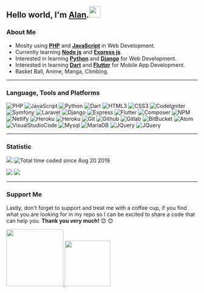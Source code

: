   ## Hello world, I'm <a href="https://alanlengkoan.com">Alan</a>.<img src="https://raw.githubusercontent.com/MartinHeinz/MartinHeinz/master/wave.gif" width="30px">

  <h3><b>About Me</b></h3>
  <ul>
      <li>Moslty using <b><a href="https://www.php.net/">PHP</a></b> and <b><a
                  href="https://www.javascript.com/">JavaScript</a></b> in Web Development.</li>
      <li>Currently learning <b><a href="https://nodejs.org/">Node js</a></b> and <b><a
                  href="https://expressjs.com/">Express js</a></b>.</li>
      <li>Interested in learning <b><a href="https://www.python.org/">Python</a></b> and <b><a
                  href="https://www.djangoproject.com/">Django</a></b> for Web Development.</li>
      <li>Interested in learning <b><a href="https://dart.dev/">Dart</a></b> and <b><a
                  href="https://flutter.dev/">Flutter</a></b> for Mobile App Development.</li>
      <li>Basket Ball, Anime, Manga, Climbing.</li>
  </ul>

  <hr>

  <h3><b>Language, Tools and Platforms</b></h3>
  <p>
      <img src="https://img.shields.io/badge/php-%23777BB4.svg?&style=for-the-badge&logo=php&logoColor=white" alt="PHP">
      <img src="https://img.shields.io/badge/javascript-%23F7DF1E.svg?&style=for-the-badge&logo=javascript&logoColor=white"
          alt="JavaScript">
      <img src="https://img.shields.io/badge/python-3670A0.svg?&style=for-the-badge&logo=python&logoColor=white"
          alt="Python">
      <img src="https://img.shields.io/badge/dart-%230175C2.svg?&style=for-the-badge&logo=dart&logoColor=white"
          alt="Dart">
      <img src="https://img.shields.io/badge/html5-%23E34F26.svg?&style=for-the-badge&logo=html5&logoColor=white"
          alt="HTML3">
      <img src="https://img.shields.io/badge/css3-%231572B6.svg?&style=for-the-badge&logo=css3&logoColor=white"
          alt="CSS3">
      <img src="https://img.shields.io/badge/codeigniter-%23EF4223.svg?&style=for-the-badge&logo=codeigniter&logoColor=white"
          alt="CodeIgniter">
      <img src="https://img.shields.io/badge/symfony-%23000000.svg?&style=for-the-badge&logo=symfony&logoColor=white"
          alt="Symfony">
      <img src="https://img.shields.io/badge/laravel-%23FF2D20.svg?&style=for-the-badge&logo=laravel&logoColor=white"
          alt="Laravel">
      <img src="https://img.shields.io/badge/django-%23092E20.svg?&style=for-the-badge&logo=django&logoColor=white"
          alt="Django">
      <img src="https://img.shields.io/badge/express-%23404d59.svg?&style=for-the-badge&logo=express&logoColor=white"
          alt="Express">
      <img src="https://img.shields.io/badge/flutter-%2302569B.svg?&style=for-the-badge&logo=flutter&logoColor=white"
          alt="Flutter">
      <img src="https://img.shields.io/badge/composer-A52A2A.svg?&style=for-the-badge&logo=composer&logoColor=white"
          alt="Composer">
      <img src="https://img.shields.io/badge/npm-%23000000.svg?&style=for-the-badge&logo=npm&logoColor=white" alt="NPM">
      <img src="https://img.shields.io/badge/netlify-%23000000.svg?&style=for-the-badge&logo=netlify&logoColor=#00C7B7"
          alt="Netlify">
      <img src="https://img.shields.io/badge/heroku-%23430098.svg?&style=for-the-badge&logo=heroku&logoColor=white"
          alt="Heroku">
      <img src="https://img.shields.io/badge/firebase-ffca28?style=for-the-badge&logo=firebase&logoColor=black"
          alt="Heroku">
      <img src="https://img.shields.io/badge/git-%23F05033.svg?&style=for-the-badge&logo=git&logoColor=white" alt="Git">
      <img src="https://img.shields.io/badge/github-%23121011.svg?&style=for-the-badge&logo=github&logoColor=white"
          alt="Github">
      <img src="https://img.shields.io/badge/gitlab-%23181717.svg?&style=for-the-badge&logo=gitlab&logoColor=white"
          alt="Gitlab">
      <img src="https://img.shields.io/badge/bitbucket-%230047B3.svg?&style=for-the-badge&logo=bitbucket&logoColor=white"
          alt="BitBucket">
      <img src="https://img.shields.io/badge/atom-%2366595C.svg?&style=for-the-badge&logo=atom&logoColor=white"
          alt="Atom">
      <img src="https://img.shields.io/badge/Visual%20Studio%20Code-0078d7.svg?style=for-the-badge&logo=visual-studio-code&logoColor=white"
          alt="VisualStudioCode">
      <img src="https://img.shields.io/badge/mysql-%2300f.svg?style=for-the-badge&logo=mysql&logoColor=white"
          alt="Mysql">
      <img src="https://img.shields.io/badge/MariaDB-003545?style=for-the-badge&logo=mariadb&logoColor=whit"
          alt="MariaDB">
      <img src="https://img.shields.io/badge/jquery-%230769AD.svg?style=for-the-badge&logo=jquery&logoColor=white"
          alt="JQuery">
      <img src="https://img.shields.io/badge/bootstrap-%23563D7C.svg?style=for-the-badge&logo=bootstrap&logoColor=white"
          alt="JQuery">
  </p>

  <hr>

  <h3><b>Statistic</b></h3>
  <img src="https://komarev.com/ghpvc/?username=alanlengkoan&color=blue" />
  <img src="https://wakatime.com/badge/user/638af379-202d-4593-9c1b-71e44d84f43d.svg" alt="Total time coded since Aug 20 2019" />

  <!--START_SECTION:waka-->
  <!--END_SECTION:waka-->

  <p>
      <img src="https://github-readme-stats.vercel.app/api?username=alanlengkoan&show_icons=true&theme=dark" />
      <img src="https://github-readme-stats.vercel.app/api/top-langs/?username=alanlengkoan&layout=compact&theme=dark" />
  </p>

  <hr>

  <h3><b>Support Me</b></h3>
  <p>
      Lastly, don't forget to support and treat me with a coffee cup, if you find what you are looking for in my repo so I can be excited to share a code that can help you. <strong>Thank you very much!&nbsp;</strong>&#128522;&nbsp;&#128522;
  </p>
  <a href="https://saweria.co/alanlengkoan">
      <img src="https://daveyscans.com/xenginee/2021/06/WP_Saweria-2.png" width="150" />
  </a>
  <a href="https://trakteer.id/alanlengkoan">
      <img src="https://cdn.buymeacoffee.com/buttons/v2/default-yellow.png" width="120" />
  </a>